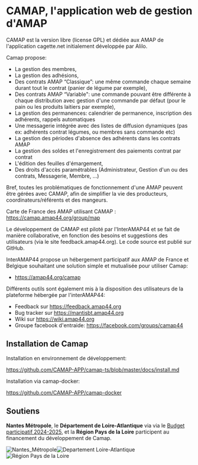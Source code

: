 # CAMAP, l'application web de gestion d'AMAP

CAMAP est la version libre (license GPL) et dédiée aux AMAP de l'application cagette.net initialement développée par Alilo.

Camap propose: 

- La gestion des membres,
- La gestion des adhésions,
- Des contrats AMAP “Classique”: une même commande chaque semaine durant tout le contrat (panier de légume par exemple),
- Des contrats AMAP “Variable": une commande pouvant être différente à chaque distribution avec gestion d'une commande par défaut (pour le pain ou les produits laitiers par exemple),
- La gestion des permanences: calendrier de permanence, inscription des adhérents, rappels automatiques
- Une messagerie intégrée avec des listes de diffusion dynamiques (pas ex: adhérents contrat légumes, ou membres sans commande etc)
- La gestion des périodes d'absence des adhérents dans les contrats AMAP
- La gestion des soldes et l'enregistrement des paiements contrat par contrat
- L'édition des feuilles d'émargement,
- Des droits d'accès paramétrables (Administrateur, Gestion d'un ou des contrats, Messagerie, Membre, …)

Bref, toutes les problématiques de fonctionnement d'une AMAP peuvent être gérées avec CAMAP, afin de simplifier la vie des producteurs, coordinateurs/référents et des mangeurs.

Carte de France des AMAP utilisant CAMAP : https://camap.amap44.org/group/map

Le développement de CAMAP est piloté par l'InterAMAP44 et se fait de manière collaborative, en fonction des besoins et suggestions des utilisateurs (via le site feedback.amap44.org). Le code source est publié sur GitHub.

InterAMAP44 propose un hébergement participatif aux AMAP de France et Belgique souhaitant une solution simple et mutualisée pour utiliser Camap: 

- https://amap44.org/camap

Différents outils sont également mis à la disposition des utilisateurs de la plateforme hébergée par l'interAMAP44:

- Feedback sur https://feedback.amap44.org
- Bug tracker sur https://mantisbt.amap44.org
- Wiki sur https://wiki.amap44.org
- Groupe facebook d'entraide: https://facebook.com/groups/camap44

## Installation de Camap

Installation en environnement de développement:

https://github.com/CAMAP-APP/camap-ts/blob/master/docs/install.md

Installation via camap-docker:

https://github.com/CAMAP-APP/camap-docker

## Soutiens

**Nantes Métropole**, le **Département de Loire-Atlantique** via via le [Budget participatif 2024-2025](https://participer.loire-atlantique.fr/processes/budgetparticipatif2023/f/447/results/162), et la **Région Pays de la Loire** participent au financement du développement de Camap. 

![Nantes_Métropole](https://github.com/CAMAP-APP/.github/assets/108131079/e096b03b-2abf-4f23-a043-73a5ed32b253)![Departement Loire-Atlantique](https://github.com/CAMAP-APP/.github/assets/108131079/b5caab61-f2a1-48c3-b427-a7ab0c207b69)![Région Pays de la Loire](https://github.com/CAMAP-APP/.github/assets/108131079/b5a0ba8f-4e8c-4afb-9341-b2577aad054e)


